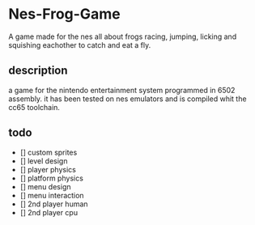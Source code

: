 # Nes-Frog-Game
A game made for the nes all about frogs racing, jumping, licking and squishing eachother to catch and eat a fly.

## description
a game for the nintendo entertainment system programmed in 6502 assembly.
it has been tested on nes emulators and is compiled whit the cc65 toolchain.

## todo
 - [] custom sprites
 - [] level design
 - [] player physics
 - [] platform physics
 - [] menu design
 - [] menu interaction
 - [] 2nd player human 
 - [] 2nd player cpu 
 

